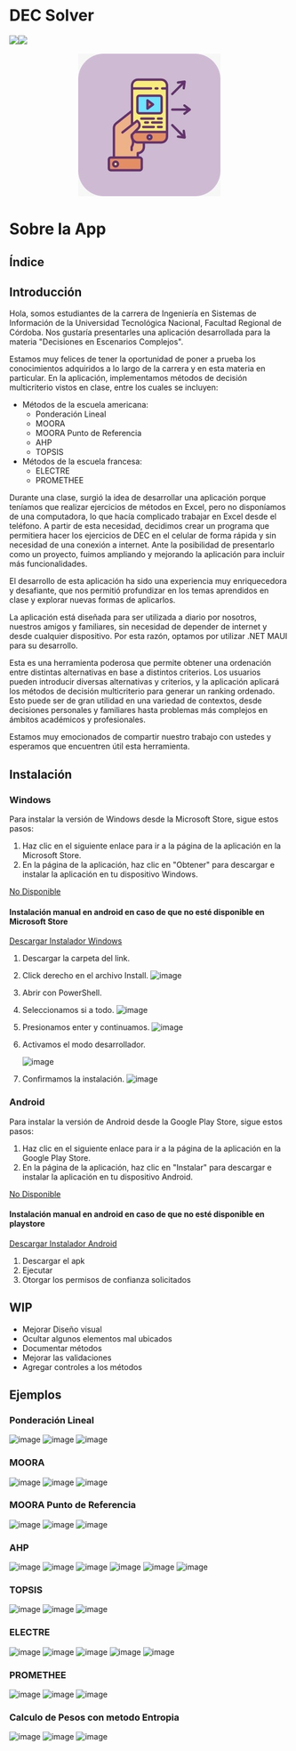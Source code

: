 # DEC Solver
![](https://img.shields.io/github/release/pandao/editor.md.svg)![](https://img.shields.io/github/stars/pandao/editor.md.svg)
<p align="center">
  <img src="https://github.com/Rusgo/DECSolver/blob/main/WhatsApp%20Image%202024-06-28%20at%2013.09.55.jpeg" alt="Descripción de la imagen">

# Sobre la App
## Índice

## Introducción
Hola, somos estudiantes de la carrera de Ingeniería en Sistemas de Información de la Universidad Tecnológica Nacional, Facultad Regional de Córdoba. Nos gustaría presentarles una aplicación desarrollada para la materia "Decisiones en Escenarios Complejos".

Estamos muy felices de tener la oportunidad de poner a prueba los conocimientos adquiridos a lo largo de la carrera y en esta materia en particular. En la aplicación, implementamos métodos de decisión multicriterio vistos en clase, entre los cuales se incluyen:

- Métodos de la escuela americana:
	- Ponderación Lineal
	- MOORA
	- MOORA Punto de Referencia
	- AHP
	- TOPSIS
- Métodos de la escuela francesa:
	- ELECTRE
	- PROMETHEE

Durante una clase, surgió la idea de desarrollar una aplicación porque teníamos que realizar ejercicios de métodos en Excel, pero no disponíamos de una computadora, lo que hacía complicado trabajar en Excel desde el teléfono. A partir de esta necesidad, decidimos crear un programa que permitiera hacer los ejercicios de DEC en el celular de forma rápida y sin necesidad de una conexión a internet. Ante la posibilidad de presentarlo como un proyecto, fuimos ampliando y mejorando la aplicación para incluir más funcionalidades.

El desarrollo de esta aplicación ha sido una experiencia muy enriquecedora y desafiante, que nos permitió profundizar en los temas aprendidos en clase y explorar nuevas formas de aplicarlos.

La aplicación está diseñada para ser utilizada a diario por nosotros, nuestros amigos y familiares, sin necesidad de depender de internet y desde cualquier dispositivo. Por esta razón, optamos por utilizar .NET MAUI para su desarrollo.

Esta es una herramienta poderosa que permite obtener una ordenación entre distintas alternativas en base a distintos criterios. Los usuarios pueden introducir diversas alternativas y criterios, y la aplicación aplicará los métodos de decisión multicriterio para generar un ranking ordenado. Esto puede ser de gran utilidad en una variedad de contextos, desde decisiones personales y familiares hasta problemas más complejos en ámbitos académicos y profesionales.

Estamos muy emocionados de compartir nuestro trabajo con ustedes y esperamos que encuentren útil esta herramienta.

## Instalación 
### Windows

Para instalar la versión de Windows desde la Microsoft Store, sigue estos pasos:
1. Haz clic en el siguiente enlace para ir a la página de la aplicación en la Microsoft Store.
2. En la página de la aplicación, haz clic en "Obtener" para descargar e instalar la aplicación en tu dispositivo Windows.

[No Disponible](#)

#### Instalación manual en android en caso de que no esté disponible en Microsoft Store
[Descargar Instalador Windows](https://drive.google.com/drive/folders/17Zf0J_AfWvWxE3Em-RWzvmI8WJqu6dQX?usp=drive_link)
1. Descargar la carpeta del link.
2. Click derecho en el archivo Install.
![image](https://github.com/Rusgo/DECSolver/assets/107321881/60b94def-07c8-4ceb-9275-2feea4d33941)
3. Abrir con PowerShell.
5. Seleccionamos si a todo.
![image](https://github.com/Rusgo/DECSolver/assets/107321881/e27fe24e-4940-4b2a-ac67-776df84a20ab)
7. Presionamos enter y continuamos.
![image](https://github.com/Rusgo/DECSolver/assets/107321881/2ac32726-8453-4a68-a51d-bac22e790447)
8. Activamos el modo desarrollador.
   
	![image](https://github.com/Rusgo/DECSolver/assets/107321881/1f63428e-f152-4e77-b371-f75555d3a8b2)

10. Confirmamos la instalación.
 ![image](https://github.com/Rusgo/DECSolver/assets/107321881/3a8bfaf5-7337-44dc-b8e2-1bf7f19bde61)


### Android

Para instalar la versión de Android desde la Google Play Store, sigue estos pasos:
1. Haz clic en el siguiente enlace para ir a la página de la aplicación en la Google Play Store.
2. En la página de la aplicación, haz clic en "Instalar" para descargar e instalar la aplicación en tu dispositivo Android.

[No Disponible](#)

#### Instalación manual en android en caso de que no esté disponible en playstore
[Descargar Instalador Android](https://drive.google.com/drive/folders/1oHB0ZKHQ4M9UZrE-nOIx_hIFd5sieIzo?usp=drive_link)
1. Descargar el apk
2. Ejecutar
3. Otorgar los permisos de confianza solicitados
   
## WIP
- Mejorar Diseño visual
- Ocultar algunos elementos mal ubicados
- Documentar métodos
- Mejorar las validaciones
- Agregar controles a los métodos

## Ejemplos
### Ponderación Lineal
![image](https://github.com/Rusgo/DECSolver/assets/107321881/2a6c1f3c-aed6-4132-b691-14882f47c246)
![image](https://github.com/Rusgo/DECSolver/assets/107321881/baa49204-5f9a-4e60-b23f-2c1da080abcf)
![image](https://github.com/Rusgo/DECSolver/assets/107321881/f1de825f-e544-4ece-baaf-28faa8242c04)

### MOORA
![image](https://github.com/Rusgo/DECSolver/assets/107321881/528aa5b8-4ff9-4e66-843d-1750954c60b2)
![image](https://github.com/Rusgo/DECSolver/assets/107321881/6280c369-5ec6-474d-828d-fbb4f1daa467)
![image](https://github.com/Rusgo/DECSolver/assets/107321881/a2a551bb-95b7-4786-aaa6-f73ef7403520)

### MOORA Punto de Referencia
![image](https://github.com/Rusgo/DECSolver/assets/107321881/9149e095-cb43-43a3-b102-82e5bfa1168d)
![image](https://github.com/Rusgo/DECSolver/assets/107321881/398ed9f5-370d-43e5-805c-2ca831a12c14)
![image](https://github.com/Rusgo/DECSolver/assets/107321881/a9772669-6a80-44f1-9485-fcc52a6501c2)

### AHP
![image](https://github.com/Rusgo/DECSolver/assets/107321881/f4d9ec57-180f-40ca-8249-4852760ba7e9)
![image](https://github.com/Rusgo/DECSolver/assets/107321881/4208fa7d-f71f-4c1a-80ff-ba5405824aae)
![image](https://github.com/Rusgo/DECSolver/assets/107321881/9f244b77-b96d-46d5-a9af-a073a41db752)
![image](https://github.com/Rusgo/DECSolver/assets/107321881/68d030d3-feba-4bef-8bc3-98d525a2603c)
![image](https://github.com/Rusgo/DECSolver/assets/107321881/14e34087-a1a6-4e03-a2e3-b8fd03a12be6)
![image](https://github.com/Rusgo/DECSolver/assets/107321881/4721c09f-e660-4127-b25c-5cb21402c396)

### TOPSIS
![image](https://github.com/Rusgo/DECSolver/assets/107321881/ed1973c8-802c-48bf-b17c-c59e267e8e58)
![image](https://github.com/Rusgo/DECSolver/assets/107321881/2a600210-33e3-47f6-b55b-36d77cd546ff)
![image](https://github.com/Rusgo/DECSolver/assets/107321881/41045bc8-4f05-4f81-b613-445b7b27a396)

### ELECTRE
![image](https://github.com/Rusgo/DECSolver/assets/107321881/6e8dec86-e884-4c9d-a51e-6d6b04ff5b06)
![image](https://github.com/Rusgo/DECSolver/assets/107321881/4df14693-f589-4325-931a-8184b8575add)
![image](https://github.com/Rusgo/DECSolver/assets/107321881/ab75afb0-424f-4822-96c8-778587e0e8f1)
![image](https://github.com/Rusgo/DECSolver/assets/107321881/3bfc1af5-7f89-4778-b2b0-615449fa8f7c)
![image](https://github.com/Rusgo/DECSolver/assets/107321881/38b8aa0f-e7e7-4d57-80aa-28d715d4506f)

### PROMETHEE
![image](https://github.com/Rusgo/DECSolver/assets/107321881/ddd051b2-febf-44c4-9bb9-a959da0170db)
![image](https://github.com/Rusgo/DECSolver/assets/107321881/578b41ab-233e-456b-8df2-c480e8008924)
![image](https://github.com/Rusgo/DECSolver/assets/107321881/87f8006c-31e0-4331-a050-b8eba376a803)

### Calculo de Pesos con metodo Entropia
![image](https://github.com/Rusgo/DECSolver/assets/107321881/7d85ceab-288f-4457-bcdf-53262fdbd7b4)
![image](https://github.com/Rusgo/DECSolver/assets/107321881/cd8e1e50-2a2d-4147-b1c6-e4d5e5065d17)
![image](https://github.com/Rusgo/DECSolver/assets/107321881/0ede6c7b-f305-4608-8b25-854194ea1d60)





